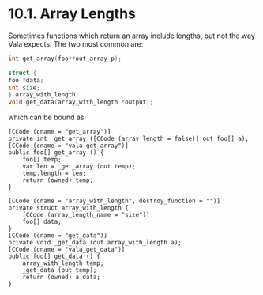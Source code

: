 # 10.1. Array Lengths

Sometimes functions which return an array include lengths, but not the
way Vala expects. The two most common are:

```c
int get_array(foo**out_array_p);

struct {
foo *data;
int size;
} array_with_length;
void get_data(array_with_length *output);
```

which can be bound as:

```vala
[CCode (cname = "get_array")]
private int _get_array ([CCode (array_length = false)] out foo[] a);
[CCode (cname = "vala_get_array")]
public foo[] get_array () {
    foo[] temp;
    var len = _get_array (out temp);
    temp.length = len;
    return (owned) temp;
}

[CCode (cname = "array_with_length", destroy_function = "")]
private struct array_with_length {
    [CCode (array_length_name = "size")]
    foo[] data;
}
[CCode (cname = "get_data")]
private void _get_data (out array_with_length a);
[CCode (cname = "vala_get_data")]
public foo[] get_data () {
    array_with_length temp;
    _get_data (out temp);
    return (owned) a.data;
}
```
